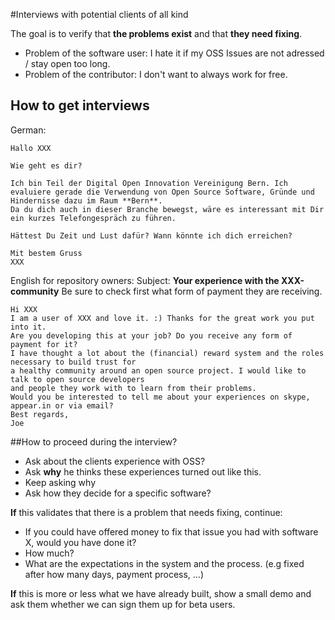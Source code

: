 #Interviews with potential clients of all kind

The goal is to verify that **the problems exist** and that **they need fixing**.
- Problem of the software user: I hate it if my OSS Issues are not adressed / stay open too long.
- Problem of the contributor: I don't want to always work for free.

## How to get interviews
German:
```
Hallo XXX
    
Wie geht es dir?

Ich bin Teil der Digital Open Innovation Vereinigung Bern. Ich evaluiere gerade die Verwendung von Open Source Software, Gründe und Hindernisse dazu im Raum **Bern**.
Da du dich auch in dieser Branche bewegst, wäre es interessant mit Dir ein kurzes Telefongespräch zu führen.

Hättest Du Zeit und Lust dafür? Wann könnte ich dich erreichen?

Mit bestem Gruss
XXX
```

English for repository owners: Subject: **Your experience with the XXX-community**
Be sure to check first what form of payment they are receiving.
```
Hi XXX
I am a user of XXX and love it. :) Thanks for the great work you put into it.
Are you developing this at your job? Do you receive any form of payment for it?
I have thought a lot about the (financial) reward system and the roles necessary to build trust for
a healthy community around an open source project. I would like to talk to open source developers 
and people they work with to learn from their problems.
Would you be interested to tell me about your experiences on skype, appear.in or via email?
Best regards,
Joe
```


##How to proceed during the interview?
- Ask about the clients experience with OSS?
- Ask **why** he thinks these experiences turned out like this.
- Keep asking why
- Ask how they decide for a specific software?

**If** this validates that there is a problem that needs fixing, continue:
- If you could have offered money to fix that issue you had with software X, would you have done it?
- How much?
- What are the expectations in the system and the process. (e.g fixed after how many days, payment process, ...)

**If** this is more or less what we have already built, show a small demo and ask them whether we can sign them up for beta users.

